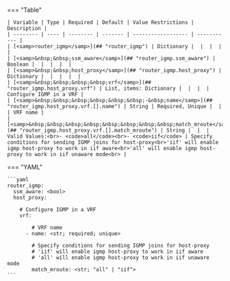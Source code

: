 <!--
  ~ Copyright (c) 2024 Arista Networks, Inc.
  ~ Use of this source code is governed by the Apache License 2.0
  ~ that can be found in the LICENSE file.
  -->
=== "Table"

    | Variable | Type | Required | Default | Value Restrictions | Description |
    | -------- | ---- | -------- | ------- | ------------------ | ----------- |
    | [<samp>router_igmp</samp>](## "router_igmp") | Dictionary |  |  |  |  |
    | [<samp>&nbsp;&nbsp;ssm_aware</samp>](## "router_igmp.ssm_aware") | Boolean |  |  |  |  |
    | [<samp>&nbsp;&nbsp;host_proxy</samp>](## "router_igmp.host_proxy") | Dictionary |  |  |  |  |
    | [<samp>&nbsp;&nbsp;&nbsp;&nbsp;vrf</samp>](## "router_igmp.host_proxy.vrf") | List, items: Dictionary |  |  |  | Configure IGMP in a VRF |
    | [<samp>&nbsp;&nbsp;&nbsp;&nbsp;&nbsp;&nbsp;-&nbsp;name</samp>](## "router_igmp.host_proxy.vrf.[].name") | String | Required, Unique |  |  | VRF name |
    | [<samp>&nbsp;&nbsp;&nbsp;&nbsp;&nbsp;&nbsp;&nbsp;&nbsp;match_mroute</samp>](## "router_igmp.host_proxy.vrf.[].match_mroute") | String |  |  | Valid Values:<br>- <code>all</code><br>- <code>iif</code> | Specify conditions for sending IGMP joins for host-proxy<br>'iif' will enable igmp host-proxy to work in iif aware<br>'all' will enable igmp host-proxy to work in iif unaware mode<br> |

=== "YAML"

    ```yaml
    router_igmp:
      ssm_aware: <bool>
      host_proxy:

        # Configure IGMP in a VRF
        vrf:

            # VRF name
          - name: <str; required; unique>

            # Specify conditions for sending IGMP joins for host-proxy
            # 'iif' will enable igmp host-proxy to work in iif aware
            # 'all' will enable igmp host-proxy to work in iif unaware mode
            match_mroute: <str; "all" | "iif">
    ```
